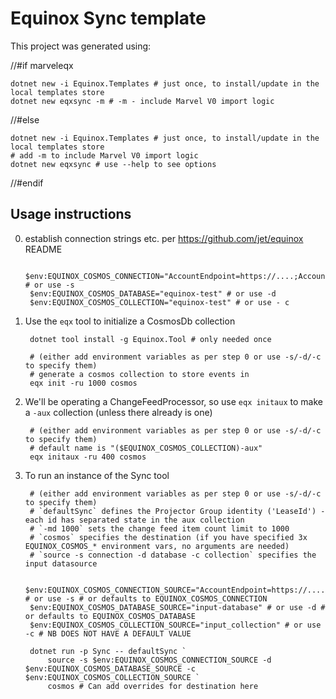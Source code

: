 # Equinox Sync template

This project was generated using:

//#if marveleqx

    dotnet new -i Equinox.Templates # just once, to install/update in the local templates store
    dotnet new eqxsync -m # -m - include Marvel V0 import logic

//#else

    dotnet new -i Equinox.Templates # just once, to install/update in the local templates store
    # add -m to include Marvel V0 import logic
    dotnet new eqxsync # use --help to see options

//#endif

## Usage instructions

0. establish connection strings etc. per https://github.com/jet/equinox README

        $env:EQUINOX_COSMOS_CONNECTION="AccountEndpoint=https://....;AccountKey=....=;" # or use -s
        $env:EQUINOX_COSMOS_DATABASE="equinox-test" # or use -d
        $env:EQUINOX_COSMOS_COLLECTION="equinox-test" # or use - c

1. Use the `eqx` tool to initialize a CosmosDb collection

        dotnet tool install -g Equinox.Tool # only needed once

        # (either add environment variables as per step 0 or use -s/-d/-c to specify them)
        # generate a cosmos collection to store events in
        eqx init -ru 1000 cosmos

2. We'll be operating a ChangeFeedProcessor, so use `eqx initaux` to make a `-aux` collection (unless there already is one)

        # (either add environment variables as per step 0 or use -s/-d/-c to specify them)
        # default name is "($EQUINOX_COSMOS_COLLECTION)-aux"
        eqx initaux -ru 400 cosmos

3. To run an instance of the Sync tool

        # (either add environment variables as per step 0 or use -s/-d/-c to specify them)
        # `defaultSync` defines the Projector Group identity ('LeaseId') - each id has separated state in the aux collection
        # `-md 1000` sets the change feed item count limit to 1000
        # `cosmos` specifies the destination (if you have specified 3x EQUINOX_COSMOS_* environment vars, no arguments are needed)
        # `source -s connection -d database -c collection` specifies the input datasource

        $env:EQUINOX_COSMOS_CONNECTION_SOURCE="AccountEndpoint=https://....;AccountKey=....=;" # or use -s # or defaults to EQUINOX_COSMOS_CONNECTION
        $env:EQUINOX_COSMOS_DATABASE_SOURCE="input-database" # or use -d # or defaults to EQUINOX_COSMOS_DATABASE
        $env:EQUINOX_COSMOS_COLLECTION_SOURCE="input_collection" # or use -c # NB DOES NOT HAVE A DEFAULT VALUE

        dotnet run -p Sync -- defaultSync `
            source -s $env:EQUINOX_COSMOS_CONNECTION_SOURCE -d $env:EQUINOX_COSMOS_DATABASE_SOURCE -c $env:EQUINOX_COSMOS_COLLECTION_SOURCE `
            cosmos # Can add overrides for destination here